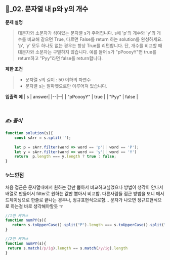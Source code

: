 
## 🔎_02. 문자열 내 p와 y의 개수
<b>문제 설명</b>
</br>
> 대문자와 소문자가 섞여있는 문자열 s가 주어집니다. s에 'p'의 개수와 'y'의 개수를 비교해 같으면 True, 다르면 False를 return 하는 solution를 완성하세요.
> 'p', 'y' 모두 하나도 없는 경우는 항상 True를 리턴합니다. 단, 개수를 비교할 때 대문자와 소문자는 구별하지 않습니다.
> 예를 들어 s가 "pPoooyY"면 true를 return하고 "Pyy"라면 false를 return합니다.
> </br>

<b>제한 조건</b>
>- 문자열 s의 길이 : 50 이하의 자연수
>- 문자열 s는 알파벳으로만 이루어져 있습니다.

><b>
입출력 예</b>
| s |	answer|
|--|--|
| "pPoooyY"		| true |
| "Pyy"		| false |

<br>

### ✍️ _풀이_

```js
function solution(s){
    const sArr = s.split('');
    
    let p = sArr.filter(word => word == 'p'|| word == 'P');
    let y = sArr.filter(word => word == 'y'|| word == 'Y')
    return  p.length === y.length ? true : false;
}
```


### ✨느낀점 
처음 접근은 문자열내에서 원하는 값만 뽑아서 비교하고싶었으나 방법이 생각이 안나서 배열로 만들어서 filter로 원하는 값만 뽑아서 비교함.
 다른사람들 접근 방법을 보니 메서드체이닝으로 한줄로 끝나는 경우나, 정규표현식으로함... 문자가 나오면 정규표현식으로 하는걸 바로 생각해야할듯 ㅜ 

 ```js
//1번 케이스
function numPY(s){
    return s.toUpperCase().split("P").length === s.toUpperCase().split("Y").length;
}

//2번 케이스
function numPY(s){
  return s.match(/p/ig).length == s.match(/y/ig).length
}
```
